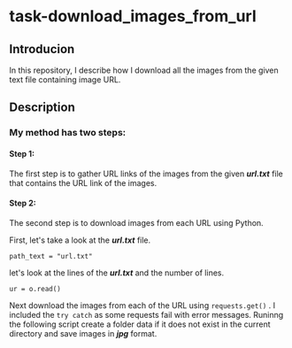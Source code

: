 # task-download_images_from_url

<h2>Introducion</h2>

In this repository, I describe how I download all the images from the given text file containing image URL.

<h2>Description</h2>

<h3>My method has two steps:</h3>

<h4>Step 1:</h4>

The first step is to gather URL links of the images from the given **_url.txt_** file that contains the URL link of the images. 

<h4>Step 2:</h4>

The second step is to download images from each URL using Python.

First, let's take a look at the **_url.txt_** file. 

```path_text = "url.txt"```

let's look at the lines of the **_url.txt_** and the number of lines.

```ur = o.read()```
    
Next download the images from each of the URL using ```requests.get()``` . I included the ```try catch``` as some requests fail with error messages. Runinng the following script create a folder data if it does not exist in the current directory and save images in **_jpg_** format.
